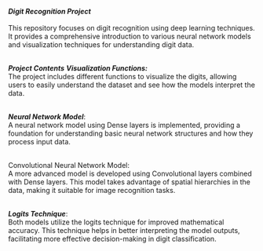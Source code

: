 *****Digit Recognition Project***** <br> <br>
This repository focuses on digit recognition using deep learning techniques. It provides a comprehensive introduction to various neural network models and visualization techniques for understanding digit data.<br><br>

*****Project Contents*****
***Visualization Functions:*** <br> The project includes different functions to visualize the digits, allowing users to easily understand the dataset and see how the models interpret the data.<br><br>

***Neural Network Model***:<br> A neural network model using Dense layers is implemented, providing a foundation for understanding basic neural network structures and how they process input data.<br><br>

Convolutional Neural Network Model:<br> A more advanced model is developed using Convolutional layers combined with Dense layers. This model takes advantage of spatial hierarchies in the data, making it suitable for image recognition tasks.<br><br>

***Logits Technique***:<br> Both models utilize the logits technique for improved mathematical accuracy. This technique helps in better interpreting the model outputs, facilitating more effective decision-making in digit classification.<br><br>
